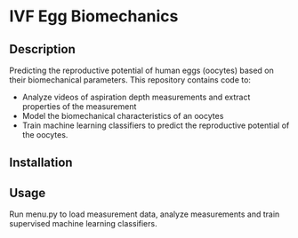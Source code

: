 # IVF Egg Biomechanics
## Description
Predicting the reproductive potential of human eggs (oocytes) based on their biomechanical parameters.
This repository contains code to:
* Analyze videos of aspiration depth measurements and extract properties of the measurement
* Model the biomechanical characteristics of an oocytes
* Train machine learning classifiers to predict the reproductive potential of the oocytes.

## Installation

## Usage
Run menu.py to load measurement data, analyze measurements and train supervised machine learning classifiers.